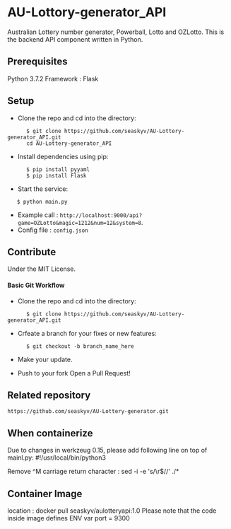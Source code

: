 # AU-Lottory-generator_API
Australian Lottery number generator, Powerball, Lotto and OZLotto.
This is the backend API component written in Python.

## Prerequisites
Python 3.7.2
Framework : Flask

## Setup

- Clone the repo and cd into the directory:

```
      $ git clone https://github.com/seaskyv/AU-Lottery-generator_API.git
      cd AU-Lottery-generator_API
```
- Install dependencies using pip:

```
      $ pip install pyyaml
      $ pip install Flask
```
- Start the service:
  
```
   $ python main.py
```

- Example call :
`http://localhost:9000/api?game=OZLotto&magic=1212&num=12&system=8`.
- Config file : `config.json`

## Contribute
Under the MIT License. 

#### Basic Git Workflow

- Clone the repo and cd into the directory:

```
      $ git clone https://github.com/seaskyv/AU-Lottery-generator_API.git
```

- Crfeate a branch for your fixes or new features:

```
      $ git checkout -b branch_name_here
```

- Make your update.

- Push to your fork Open a Pull Request!

## Related repository
```https://github.com/seaskyv/AU-Lottery-generator.git```

## When containerize 
Due to changes in werkzeug 0.15, please add following line on top of mainl.py:
#!/usr/local/bin/python3

Remove ^M  carriage return character :
sed -i -e 's/\r$//' ./*
## Container Image
location : docker pull seaskyv/aulotteryapi:1.0
Please note that the code inside image defines ENV var port = 9300
